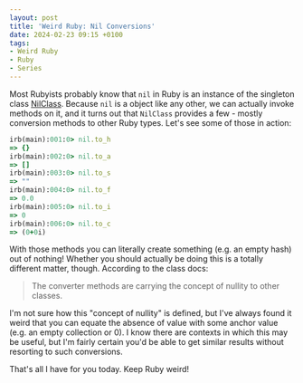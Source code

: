 ```yaml
---
layout: post
title: 'Weird Ruby: Nil Conversions'
date: 2024-02-23 09:15 +0100
tags:
- Weird Ruby
- Ruby
- Series
---
```


Most Rubyists probably know that `nil` in Ruby is an instance of the singleton
class [NilClass](https://ruby-doc.org/3.3.0/NilClass.html). Because `nil` is a
object like any other, we can actually invoke methods on it, and it turns out
that `NilClass` provides a few - mostly conversion methods to other Ruby
types. Let's see some of those in action:

``` ruby
irb(main):001:0> nil.to_h
=> {}
irb(main):002:0> nil.to_a
=> []
irb(main):003:0> nil.to_s
=> ""
irb(main):004:0> nil.to_f
=> 0.0
irb(main):005:0> nil.to_i
=> 0
irb(main):006:0> nil.to_c
=> (0+0i)
```

With those methods you can literally create something (e.g. an empty hash) out
of nothing! Whether you should actually be doing this is a totally different
matter, though. According to the class docs:

> The converter methods are carrying the concept of nullity to other classes.

I'm not sure how this "concept of nullity" is defined, but I've always found it
weird that you can equate the absence of value with some anchor value (e.g. an
empty collection or 0). I know there are contexts in which this may be useful,
but I'm fairly certain you'd be able to get similar results without resorting to
such conversions.

That's all I have for you today. Keep Ruby weird!
